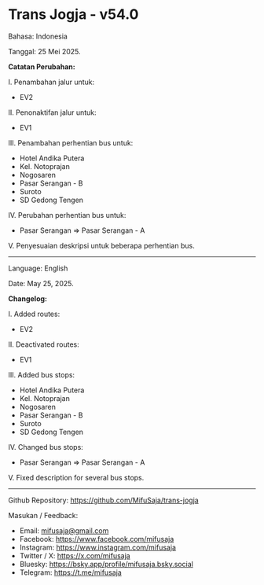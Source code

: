# Trans Jogja - v54.0

Bahasa: Indonesia

Tanggal: 25 Mei 2025.

__Catatan Perubahan:__

I. Penambahan jalur untuk:
* EV2

II. Penonaktifan jalur untuk:
* EV1

III. Penambahan perhentian bus untuk:
* Hotel Andika Putera
* Kel. Notoprajan
* Nogosaren
* Pasar Serangan - B
* Suroto
* SD Gedong Tengen

IV. Perubahan perhentian bus untuk:
* Pasar Serangan => Pasar Serangan - A

V. Penyesuaian deskripsi untuk beberapa perhentian bus.

--------------------------------------------------------------

Language: English

Date: May 25, 2025.

__Changelog:__

I. Added routes:
* EV2

II. Deactivated routes:
* EV1

III. Added bus stops:
* Hotel Andika Putera
* Kel. Notoprajan
* Nogosaren
* Pasar Serangan - B
* Suroto
* SD Gedong Tengen

IV. Changed bus stops:
* Pasar Serangan => Pasar Serangan - A

V. Fixed description for several bus stops.

--------------------------------------------------------------

Github Repository: https://github.com/MifuSaja/trans-jogja

Masukan / Feedback: 
- Email: mifusaja@gmail.com
- Facebook: https://www.facebook.com/mifusaja
- Instagram: https://www.instagram.com/mifusaja
- Twitter / X: https://x.com/mifusaja
- Bluesky: https://bsky.app/profile/mifusaja.bsky.social
- Telegram: https://t.me/mifusaja